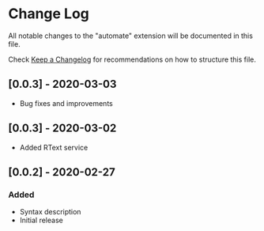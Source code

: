 # Change Log

All notable changes to the "automate" extension will be documented in this file.

Check [Keep a Changelog](http://keepachangelog.com/) for recommendations on how to structure this file.

## [0.0.3] - 2020-03-03
- Bug fixes and improvements

## [0.0.3] - 2020-03-02
- Added RText service

## [0.0.2] - 2020-02-27

### Added
- Syntax description
- Initial release